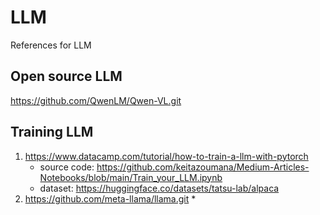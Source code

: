 # LLM
References for LLM

## Open source LLM
https://github.com/QwenLM/Qwen-VL.git

## Training LLM
  1. https://www.datacamp.com/tutorial/how-to-train-a-llm-with-pytorch
     * source code: https://github.com/keitazoumana/Medium-Articles-Notebooks/blob/main/Train_your_LLM.ipynb
     * dataset: https://huggingface.co/datasets/tatsu-lab/alpaca
  2. https://github.com/meta-llama/llama.git
     * 

